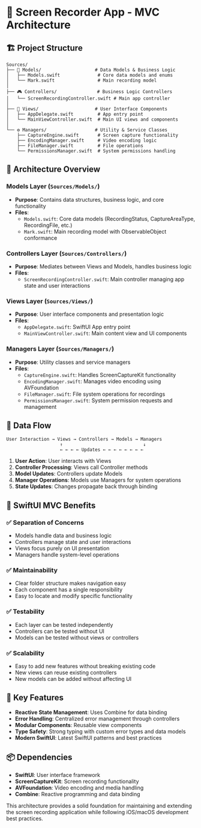 # 📱 Screen Recorder App - MVC Architecture

## 🏗️ Project Structure

```
Sources/
├── 📁 Models/                    # Data Models & Business Logic
│   ├── Models.swift              # Core data models and enums
│   └── Mark.swift                # Main recording model
│
├── 🎮 Controllers/               # Business Logic Controllers
│   └── ScreenRecordingController.swift # Main app controller
│
├── 🎨 Views/                     # User Interface Components
│   ├── AppDelegate.swift         # App entry point
│   └── MainViewController.swift  # Main UI views and components
│
└── ⚙️ Managers/                  # Utility & Service Classes
    ├── CaptureEngine.swift       # Screen capture functionality
    ├── EncodingManager.swift     # Video encoding logic
    ├── FileManager.swift         # File operations
    └── PermissionsManager.swift  # System permissions handling
```

## 🎯 Architecture Overview

### **Models Layer** (`Sources/Models/`)

-   **Purpose**: Contains data structures, business logic, and core functionality
-   **Files**:
    -   `Models.swift`: Core data models (RecordingStatus, CaptureAreaType, RecordingFile, etc.)
    -   `Mark.swift`: Main recording model with ObservableObject conformance

### **Controllers Layer** (`Sources/Controllers/`)

-   **Purpose**: Mediates between Views and Models, handles business logic
-   **Files**:
    -   `ScreenRecordingController.swift`: Main controller managing app state and user interactions

### **Views Layer** (`Sources/Views/`)

-   **Purpose**: User interface components and presentation logic
-   **Files**:
    -   `AppDelegate.swift`: SwiftUI App entry point
    -   `MainViewController.swift`: Main content view and UI components

### **Managers Layer** (`Sources/Managers/`)

-   **Purpose**: Utility classes and service managers
-   **Files**:
    -   `CaptureEngine.swift`: Handles ScreenCaptureKit functionality
    -   `EncodingManager.swift`: Manages video encoding using AVFoundation
    -   `FileManager.swift`: File system operations for recordings
    -   `PermissionsManager.swift`: System permission requests and management

## 🔄 Data Flow

```
User Interaction → Views → Controllers → Models → Managers
                    ↑                              ↓
                    ← ← ← ← Updates ← ← ← ← ← ← ← ←
```

1. **User Action**: User interacts with Views
2. **Controller Processing**: Views call Controller methods
3. **Model Updates**: Controllers update Models
4. **Manager Operations**: Models use Managers for system operations
5. **State Updates**: Changes propagate back through binding

## 🎨 SwiftUI MVC Benefits

### ✅ **Separation of Concerns**

-   Models handle data and business logic
-   Controllers manage state and user interactions
-   Views focus purely on UI presentation
-   Managers handle system-level operations

### ✅ **Maintainability**

-   Clear folder structure makes navigation easy
-   Each component has a single responsibility
-   Easy to locate and modify specific functionality

### ✅ **Testability**

-   Each layer can be tested independently
-   Controllers can be tested without UI
-   Models can be tested without views or controllers

### ✅ **Scalability**

-   Easy to add new features without breaking existing code
-   New views can reuse existing controllers
-   New models can be added without affecting UI

## 🚀 Key Features

-   **Reactive State Management**: Uses Combine for data binding
-   **Error Handling**: Centralized error management through controllers
-   **Modular Components**: Reusable view components
-   **Type Safety**: Strong typing with custom error types and data models
-   **Modern SwiftUI**: Latest SwiftUI patterns and best practices

## 📦 Dependencies

-   **SwiftUI**: User interface framework
-   **ScreenCaptureKit**: Screen recording functionality
-   **AVFoundation**: Video encoding and media handling
-   **Combine**: Reactive programming and data binding

This architecture provides a solid foundation for maintaining and extending the screen recording application while following iOS/macOS development best practices.
